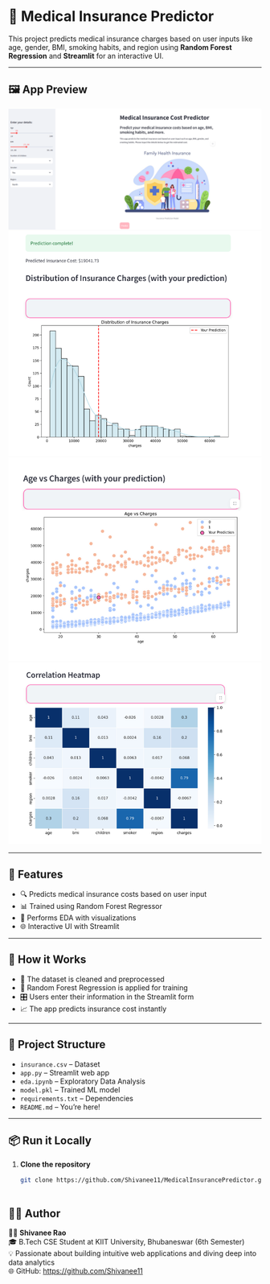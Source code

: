 # 🏥 **Medical Insurance Predictor**

This project predicts medical insurance charges based on user inputs like age, gender, BMI, smoking habits, and region using **Random Forest Regression** and **Streamlit** for an interactive UI.

---

## 🖼️ **App Preview**
![Screenshot 1](screenshots/Screenshot201.png)  
![Screenshot 2](screenshots/Screenshot202.png)  
![Screenshot 3](screenshots/Screenshot203.png)  
![Screenshot 4](screenshots/Screenshot204.png)

---

## 🚀 **Features**

- 🔍 Predicts medical insurance costs based on user input  
- 📊 Trained using Random Forest Regressor  
- 🧮 Performs EDA with visualizations  
- 🌐 Interactive UI with Streamlit  

---

## 🧠 **How it Works**

- 📁 The dataset is cleaned and preprocessed  
- 🧠 Random Forest Regression is applied for training  
- 🎛️ Users enter their information in the Streamlit form  
- 📈 The app predicts insurance cost instantly  

---

## 📂 **Project Structure**

- `insurance.csv` – Dataset  
- `app.py` – Streamlit web app  
- `eda.ipynb` – Exploratory Data Analysis  
- `model.pkl` – Trained ML model  
- `requirements.txt` – Dependencies  
- `README.md` – You’re here!  

---

## 📦 **Run it Locally**

1. **Clone the repository**  
   ```bash
   git clone https://github.com/Shivanee11/MedicalInsurancePredictor.git



## 👩‍💻 **Author**

👩‍💻 **Shivanee Rao**  
🎓 B.Tech CSE Student at KIIT University, Bhubaneswar (6th Semester)  
💡 Passionate about building intuitive web applications and diving deep into data analytics  
🌐 GitHub: https://github.com/Shivanee11
